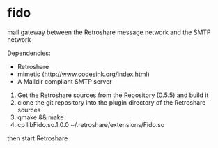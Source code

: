 fido
====

mail gateway between the Retroshare message network and the SMTP network

Dependencies:
* Retroshare
* mimetic (http://www.codesink.org/index.html)
* A Maildir compliant SMTP server


1. Get the Retroshare sources from the Repository (0.5.5) and build it
2. clone the git repository into the plugin directory of the Retroshare sources
3. qmake && make
4. cp libFido.so.1.0.0 ~/.retroshare/extensions/Fido.so

then start Retroshare


